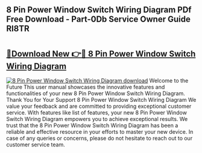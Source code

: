 ## 8 Pin Power Window Switch Wiring Diagram PDf Free Download - Part-0Db Service Owner Guide Rl8TR

# <h2><a href="http://dfsyl1.blite.top/?on=8+Pin+Power+Window+Switch+Wiring+Diagram">🔗Download New 👉🔴 8 Pin Power Window Switch Wiring Diagram</a></h2>

[![8 Pin Power Window Switch Wiring Diagram download](https://i.imgur.com/lujVjoI.png)](http://dfsyl1.blite.top/?on=8+Pin+Power+Window+Switch+Wiring+Diagram)
Welcome to the Future This user manual showcases the innovative features and functionalities of your new 8 Pin Power Window Switch Wiring Diagram. Thank You for Your Support 8 Pin Power Window Switch Wiring Diagram We value your feedback and are committed to providing exceptional customer service. With features like list of features, your new 8 Pin Power Window Switch Wiring Diagram empowers you to achieve exceptional results. We trust that the 8 Pin Power Window Switch Wiring Diagram has been a reliable and effective resource in your efforts to master your new device. In case of any queries or concerns, please do not hesitate to reach out to our customer service team.
